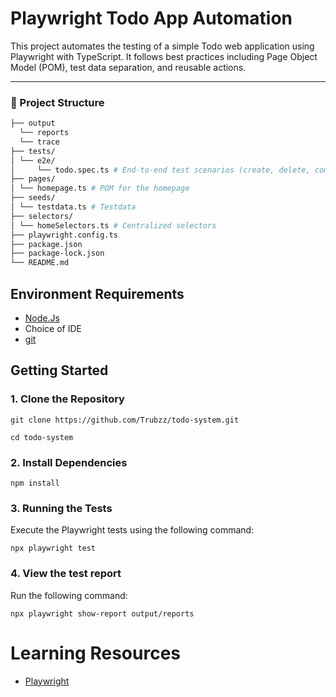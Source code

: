 # Playwright Todo App Automation

This project automates the testing of a simple Todo web application using Playwright with TypeScript. It follows best practices including Page Object Model (POM), test data separation, and reusable actions.

---

### 📁 Project Structure 
```bash 
├── output
  └── reports
  └── trace
├── tests/ 
│ └── e2e/
│     └── todo.spec.ts # End-to-end test scenarios (create, delete, complete, etc.)
├── pages/ 
│ └── homepage.ts # POM for the homepage 
├── seeds/ 
│ └── testdata.ts # Testdata 
├── selectors/ 
│ └── homeSelectors.ts # Centralized selectors
├── playwright.config.ts
├── package.json 
├── package-lock.json
└── README.md
```
## Environment Requirements

- [Node.Js](https://nodejs.org/en)
- Choice of IDE
- [git](https://git-scm.com/)

## Getting Started


### 1. Clone the Repository

    git clone https://github.com/Trubzz/todo-system.git

    cd todo-system

### 2. Install Dependencies

    npm install

### 3. Running the Tests

Execute the Playwright tests using the following command:

    npx playwright test

### 4. View the test report

 Run the following command:

    npx playwright show-report output/reports

# Learning Resources
- [Playwright](https://playwright.dev/)
